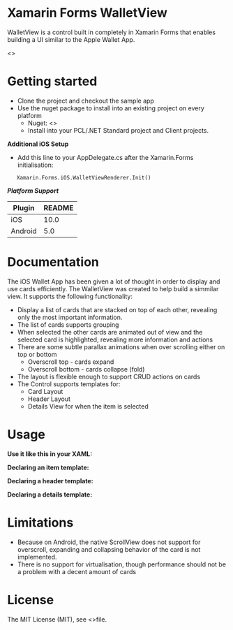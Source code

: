#  Xamarin Forms WalletView

WalletView is a control built in completely in Xamarin Forms that enables building a UI similar to the Apple Wallet App.

  <<GIFS>>

# Getting started

- Clone the project and checkout the sample app
- Use the nuget package to install into an existing project on every platform
	- Nuget: <<LINK>>
    - Install into your PCL/.NET Standard project and Client projects.

**Additional iOS Setup**

- Add this line to your AppDelegate.cs after the Xamarin.Forms initialisation:
```
   Xamarin.Forms.iOS.WalletViewRenderer.Init() 
```

***Platform Support***

| Plugin | README |
| ------ | ------ |
| iOS | 10.0 |
| Android | 5.0 |

# Documentation

The iOS Wallet App has been given a lot of thought in order to display and use cards efficiently.
The WalletView was created to help build a simmilar view. It supports the following functionality:
- Display a list of cards that are stacked on top of each other, revealing only the most important information.
- The list of cards supports grouping
- When selected the other cards are animated out of view and the selected card is highlighted, revealing more information and actions
- There are some subtle parallax animations when over scrolling either on top or bottom
	-   Overscroll top - cards expand
	-   Overscroll bottom - cards collapse (fold)
- The layout is flexible enough to support CRUD actions on cards
- The Control supports templates for:
	-   Card Layout
	- Header Layout
	- Details View for when the item is selected

# Usage

**Use it like this in your XAML:**

**Declaring an item template:**

**Declaring a header template:**

**Declaring a details template:**

# Limitations

- Because on Android, the native ScrollView does not support for overscroll, expanding and collapsing behavior of the card is not implemented.
- There is no support for virtualisation, though performance should not be a problem with a decent amount of cards

# License

The MIT License (MIT), see <<LICENSE>>file.